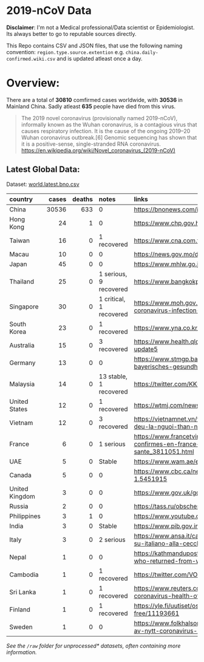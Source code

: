 # 2019-nCoV Data

**Disclaimer**: I'm not a Medical professional/Data scientist or Epidemiologist. Its always better to go to reputable sources directly.

This Repo contains CSV and JSON files, that use the following naming convention: `region.type.source.extention`
e.g. `china.daily-confirmed.wiki.csv` and is updated atleast once a day.

# Overview:
There are a total of **30810** comfirmed cases worldwide, with **30536** in Mainland China. Sadly atleast **635** people have died from this virus.

> The 2019 novel coronavirus (provisionally named 2019-nCoV), informally known as the Wuhan coronavirus, is a contagious virus that causes respiratory infection. It is the cause of the ongoing 2019–20 Wuhan coronavirus outbreak.[6] Genomic sequencing has shown that it is a positive-sense, single-stranded RNA coronavirus. 
https://en.wikipedia.org/wiki/Novel_coronavirus_(2019-nCoV)


## Latest Global Data:
Dataset: [world.latest.bno.csv](world.latest.bno.csv)

| country        |   cases |   deaths | notes                   | links                                                                                                                                                                                    |
|:---------------|--------:|---------:|:------------------------|:-----------------------------------------------------------------------------------------------------------------------------------------------------------------------------------------|
| China          |   30536 |      633 | 0                       | https://bnonews.com/index.php/2020/02/the-latest-coronavirus-cases/                                                                                                                      |
| Hong Kong      |      24 |        1 | 0                       | https://www.chp.gov.hk/files/pdf/enhanced_sur_pneumonia_wuhan_eng.pdf                                                                                                                    |
| Taiwan         |      16 |        0 | 1 recovered             | https://www.cna.com.tw/news/firstnews/202002065014.aspx                                                                                                                                  |
| Macau          |      10 |        0 | 0                       | https://news.gov.mo/detail/zh-hant/N20BDPAzBd?3                                                                                                                                          |
| Japan          |      45 |        0 | 0                       | https://www.mhlw.go.jp/stf/newpage_09340.html                                                                                                                                            |
| Thailand       |      25 |        0 | 1 serious, 9 recovered  | https://www.bangkokpost.com/thailand/general/1851149/first-local-virus-patient-cured                                                                                                     |
| Singapore      |      30 |        0 | 1 critical, 1 recovered | https://www.moh.gov.sg/news-highlights/details/four-more-confirmed-cases-of-novel-coronavirus-infection-in-singapore                                                                     |
| South Korea    |      23 |        0 | 1 recovered             | https://www.yna.co.kr/view/AKR20200205106500017                                                                                                                                          |
| Australia      |      15 |        0 | 3 recovered             | https://www.health.qld.gov.au/news-events/doh-media-releases/releases/queensland-coronavirus-update5                                                                                     |
| Germany        |      13 |        0 | 0                       | https://www.stmgp.bayern.de/presse/aktuelle-informationen-zur-coronavirus-lage-in-bayern-bayerisches-gesundheitsministerium-13/                                                          |
| Malaysia       |      14 |        0 | 13 stable, 1 recovered  | https://twitter.com/KKMPutrajaya/status/1225324556979560448                                                                                                                              |
| United States  |      12 |        0 | 1 recovered             | https://wtmj.com/news/2020/02/05/first-wisconsin-coronavirus-case-confirmed/                                                                                                             |
| Vietnam        |      12 |        0 | 3 recovered             | https://vietnamnet.vn/vn/suc-khoe/suc-khoe-24h/viet-nam-them-2-ca-duong-tinh-virus-corona-deu-la-nguoi-than-nu-cong-nhan-ve-tu-vu-han-613719.html                                        |
| France         |       6 |        0 | 1 serious               | https://www.francetvinfo.fr/sante/maladie/coronavirus/coronavirus-2019-ncov-les-six-cas-confirmes-en-france-sont-dans-un-etat-stable-selon-le-directeur-general-de-la-sante_3811051.html |
| UAE            |       5 |        0 | Stable                  | https://www.wam.ae/en/details/1395302820367                                                                                                                                              |
| Canada         |       5 |        0 | 0                       | https://www.cbc.ca/news/canada/british-columbia/2nd-case-of-coronavirus-confirmed-in-b-c-1.5451915                                                                                       |
| United Kingdom |       3 |        0 | 0                       | https://www.gov.uk/government/news/cmo-confirms-third-case-of-coronavirus-in-england                                                                                                     |
| Russia         |       2 |        0 | 0                       | https://tass.ru/obschestvo/7656549                                                                                                                                                       |
| Philippines    |       3 |        1 | 0                       | https://www.youtube.com/watch?v=_pIluXrMHCk                                                                                                                                              |
| India          |       3 |        0 | Stable                  | https://www.pib.gov.in/PressReleseDetail.aspx?PRID=1601681                                                                                                                               |
| Italy          |       3 |        0 | 2 serious               | https://www.ansa.it/canale_saluteebenessere/notizie/sanita/2020/02/03/coronavirus-accertamenti-su-italiano-alla-cecchignola-_b20da9f2-57a5-4870-978f-23e9c50d6155.html                   |
| Nepal          |       1 |        0 | 0                       | https://kathmandupost.com/2/2020/01/24/officials-confirm-novel-coronavirus-in-nepali-man-who-returned-from-wuhan-earlier-this-month                                                      |
| Cambodia       |       1 |        0 | 1 recovered             | https://twitter.com/VOD_English/status/1221769368180121603                                                                                                                               |
| Sri Lanka      |       1 |        0 | 1 recovered             | https://www.reuters.com/article/us-health-china-sri-lanka/sri-lanka-confirms-first-case-of-coronavirus-health-official-idUSKBN1ZQ1WF                                                     |
| Finland        |       1 |        0 | 1 recovered             | https://yle.fi/uutiset/osasto/news/finlands_first_coronavirus_patient_released_from_hospital_symptom-free/11193661                                                                       |
| Sweden         |       1 |        0 | 0                       | https://www.folkhalsomyndigheten.se/nyheter-och-press/nyhetsarkiv/2020/januari/bekraftat-fall-av-nytt-coronavirus-i-sverige/                                                             |

*See the `/raw` folder for unprocessed\* datasets, often containing more information.*


